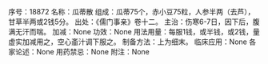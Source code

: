 序号：18872
名称：瓜蒂散
组成：瓜蒂75个，赤小豆75粒，人参半两（去芦），甘草半两或2钱5分。
出处：《儒门事亲》卷十二。
主治：伤寒6-7日，因下后，腹满无汗而喘。
加减：None
功效：None
用法用量：每服1钱，或半钱，或2钱，量虚实加减用之，空心齑汁调下服之。
制备方法：上为细末。
临床应用：None
各家论述：None
用药禁忌：None
附注：None
